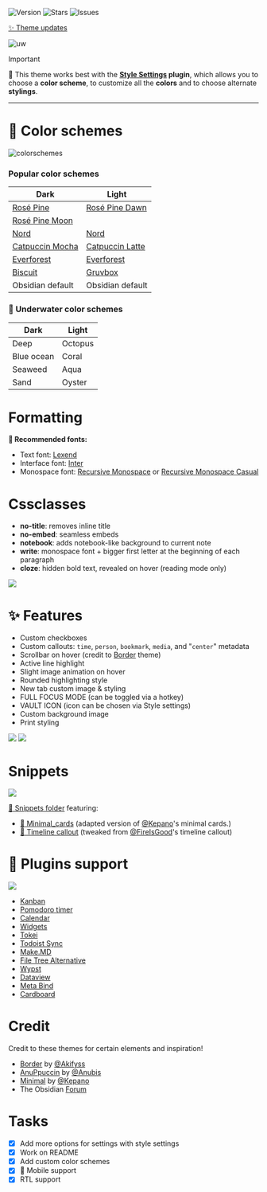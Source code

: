 ![Version](https://img.shields.io/github/manifest-json/v/Seniblue/Underwater?style=for-the-badge&color=9ccfd8&labelColor=26233a)
![Stars](https://img.shields.io/github/stars/Seniblue/Underwater?style=for-the-badge&color=c4a7e7&labelColor=26233a)
![Issues](https://img.shields.io/github/issues/Seniblue/Underwater?style=for-the-badge&color=ebbcba&labelColor=26233a)

[✨ Theme updates](https://github.com/Seniblue/Underwater/releases)

![uw](img/thumbnail.png)

> [!IMPORTANT]
> 🐳 This theme works best with the **[Style Settings](https://github.com/mgmeyers/obsidian-style-settings) plugin**, which allows you to choose a **color scheme**, to customize all the **colors** and to choose alternate **stylings**.

---

# 🎨 Color schemes

![colorschemes](img/colorschemes.png)
### Popular color schemes
| Dark                                                | Light                                               |
| --------------------------------------------------- | --------------------------------------------------- |
| [Rosé Pine](https://rosepinetheme.com/)             | [Rosé Pine Dawn](https://rosepinetheme.com/)             |
| [Rosé Pine Moon](https://rosepinetheme.com/)        |                                                     |
| [Nord](https://www.nordtheme.com/)                  | [Nord](https://www.nordtheme.com/)                  |
| [Catpuccin Mocha](https://catppuccin.com/)          | [Catpuccin Latte](https://catppuccin.com/)          |
| [Everforest](https://github.com/sainnhe/everforest) | [Everforest](https://github.com/sainnhe/everforest) |
| [Biscuit](https://github.com/Biscuit-Theme/biscuit) | [Gruvbox](https://github.com/morhetz/gruvbox)       |
| Obsidian default                                    | Obsidian default                                    |

### 🌊 Underwater color schemes
| Dark       | Light   |
| ---------- | ------- |
| Deep       | Octopus |
| Blue ocean | Coral   |
| Seaweed    | Aqua    |
| Sand       | Oyster  |

# Formatting
**🪼 Recommended fonts:**
- Text font: [Lexend](https://www.lexend.com/)
- Interface font: [Inter](https://rsms.me/inter/)
- Monospace font: [Recursive Monospace](https://www.recursive.design/) or [Recursive Monospace Casual](https://www.recursive.design/)

# Cssclasses

- **no-title**: removes inline title
- **no-embed**: seamless embeds
- **notebook**: adds notebook-like background to current note
- **write**: monospace font + bigger first letter at the beginning of each paragraph
- **cloze**: hidden bold text, revealed on hover (reading mode only)

![](https://github.com/Seniblue/Underwater/blob/main/img/checkboxes.png)

# ✨ Features
- Custom checkboxes
- Custom callouts: `time`, `person`, `bookmark`, `media`, and "`center`" metadata
- Scrollbar on hover (credit to [Border](https://github.com/Akifyss/obsidian-border) theme)
- Active line highlight
- Slight image animation on hover
- Rounded highlighting style
- New tab custom image & styling
- FULL FOCUS MODE (can be toggled via a hotkey)
- VAULT ICON (icon can be chosen via Style settings)
- Custom background image
- Print styling

![](https://github.com/Seniblue/Underwater/blob/main/img/ffmode.png)
![](https://github.com/Seniblue/Underwater/blob/main/img/bgimg.png)

# Snippets
![](https://github.com/Seniblue/Underwater/blob/main/img/snippets.png)

[🐠 Snippets folder](https://github.com/Seniblue/Underwater/tree/main/%F0%9F%90%A0%20SNIPPETS) featuring:
- [🌊 Minimal_cards](https://github.com/Seniblue/Underwater/blob/main/%F0%9F%90%A0%20SNIPPETS/%F0%9F%8C%8A%20Minimal_cards.css) (adapted version of [@Kepano](https://github.com/kepano)'s minimal cards.)
-   [🚩 Timeline callout](https://github.com/Seniblue/Underwater/blob/main/%F0%9F%90%A0%20SNIPPETS/%F0%9F%9A%A9%20Timeline%20callout.css) (tweaked from [@FireIsGood](https://discord.com/channels/686053708261228577/702656734631821413/1156868388249935883)'s timeline callout)

# 🧩 Plugins support
![](https://github.com/Seniblue/Underwater/blob/main/img/plugins.png)

- [Kanban](https://github.com/mgmeyers/obsidian-kanban)
- [Pomodoro timer](https://github.com/eatgrass/obsidian-pomodoro-timer)
- [Calendar](https://github.com/liamcain/obsidian-calendar-plugin)
- [Widgets](https://github.com/rafaelveiga/obsidian-widgets)
- [Tokei](https://github.com/ms3056/Tokei)
- [Todoist Sync](https://github.com/jamiebrynes7/obsidian-todoist-plugin)
- [Make.MD](https://github.com/Make-md/makemd)
- [File Tree Alternative](https://github.com/ozntel/file-tree-alternative)
- [Wypst](https://github.com/0xpapercut/obsidian-wypst)
- [Dataview](https://github.com/blacksmithgu/obsidian-dataview)
- [Meta Bind](https://github.com/mProjectsCode/obsidian-meta-bind-plugin)
- [Cardboard](https://github.com/roovo/obsidian-card-board)

# Credit
Credit to these themes for certain elements and inspiration!
- [Border](https://github.com/Akifyss/obsidian-border) by [@Akifyss](https://github.com/Akifyss)
- [AnuPpuccin](https://github.com/AnubisNekhet/AnuPpuccin) by [@Anubis](https://github.com/AnubisNekhet)
- [Minimal](https://github.com/kepano/obsidian-minimal) by [@Kepano](https://github.com/kepano)
- The Obsidian [Forum](https://forum.obsidian.md/)

# Tasks
- [x] Add more options for settings with style settings
- [x] Work on README
- [x] Add custom color schemes
- [x] 📱 Mobile support
- [x] RTL support
